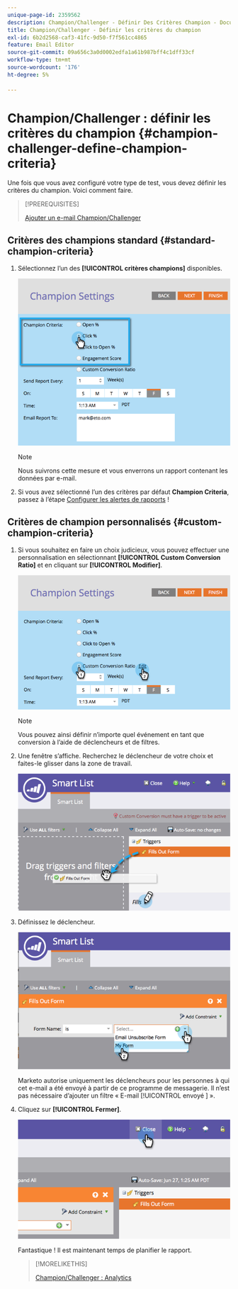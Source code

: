 ```yaml
---
unique-page-id: 2359562
description: Champion/Challenger - Définir Des Critères Champion - Documents Marketo - Documentation Du Produit
title: Champion/Challenger - Définir les critères du champion
exl-id: 6b2d2568-caf3-41fc-9d50-f7f561cc4865
feature: Email Editor
source-git-commit: 09a656c3a0d0002edfa1a61b987bff4c1dff33cf
workflow-type: tm+mt
source-wordcount: '176'
ht-degree: 5%

---
```


# Champion/Challenger : définir les critères du champion {#champion-challenger-define-champion-criteria}

Une fois que vous avez configuré votre type de test, vous devez définir les critères du champion. Voici comment faire.

>[!PREREQUISITES]
>
>[Ajouter un e-mail Champion/Challenger](/help/marketo/product-docs/email-marketing/general/functions-in-the-editor/email-tests-champion-challenger/add-an-email-champion-challenger.md)

## Critères des champions standard {#standard-champion-criteria}

1. Sélectionnez l’un des **[!UICONTROL critères champions]** disponibles.

   ![](assets/image2014-9-15-13-3a1-3a15.png)

   >[!NOTE]
   >
   >Nous suivrons cette mesure et vous enverrons un rapport contenant les données par e-mail.

1. Si vous avez sélectionné l’un des critères par défaut **Champion Criteria**, passez à l’étape [Configurer les alertes de rapports](/help/marketo/product-docs/email-marketing/general/functions-in-the-editor/email-tests-champion-challenger/champion-challenger-analytics.md#configure-report-alerts) !

## Critères de champion personnalisés {#custom-champion-criteria}

1. Si vous souhaitez en faire un choix judicieux, vous pouvez effectuer une personnalisation en sélectionnant **[!UICONTROL Custom Conversion Ratio]** et en cliquant sur **[!UICONTROL Modifier]**.

   ![](assets/image2014-9-15-13-3a2-3a52.png)

   >[!NOTE]
   >
   >Vous pouvez ainsi définir n’importe quel événement en tant que conversion à l’aide de déclencheurs et de filtres.

1. Une fenêtre s’affiche. Recherchez le déclencheur de votre choix et faites-le glisser dans la zone de travail.

   ![](assets/image2014-9-15-13-3a3-3a38.png)

1. Définissez le déclencheur.

   ![](assets/image2014-9-15-13-3a3-3a54.png)

   Marketo autorise uniquement les déclencheurs pour les personnes à qui cet e-mail a été envoyé à partir de ce programme de messagerie. Il n’est pas nécessaire d’ajouter un filtre « E-mail [!UICONTROL  envoyé ] ».

1. Cliquez sur **[!UICONTROL Fermer]**.

   ![](assets/image2014-9-15-13-3a4-3a7.png)

   Fantastique ! Il est maintenant temps de planifier le rapport.

   >[!MORELIKETHIS]
   >
   >[Champion/Challenger : Analytics](/help/marketo/product-docs/email-marketing/general/functions-in-the-editor/email-tests-champion-challenger/champion-challenger-analytics.md)
